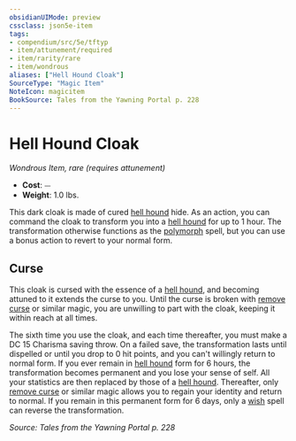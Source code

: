 ```yaml
---
obsidianUIMode: preview
cssclass: json5e-item
tags:
- compendium/src/5e/tftyp
- item/attunement/required
- item/rarity/rare
- item/wondrous
aliases: ["Hell Hound Cloak"]
SourceType: "Magic Item"
NoteIcon: magicitem
BookSource: Tales from the Yawning Portal p. 228
---
```

# Hell Hound Cloak
*Wondrous Item, rare (requires attunement)*  

- **Cost**: ⏤
- **Weight**: 1.0 lbs.

This dark cloak is made of cured [hell hound](/2-Mechanics/CLI/bestiary/fiend/hell-hound.md) hide. As an action, you can command the cloak to transform you into a [hell hound](/2-Mechanics/CLI/bestiary/fiend/hell-hound.md) for up to 1 hour. The transformation otherwise functions as the [polymorph](/2-Mechanics/CLI/spells/polymorph.md) spell, but you can use a bonus action to revert to your normal form.

## Curse

This cloak is cursed with the essence of a [hell hound](/2-Mechanics/CLI/bestiary/fiend/hell-hound.md), and becoming attuned to it extends the curse to you. Until the curse is broken with [remove curse](/2-Mechanics/CLI/spells/remove-curse.md) or similar magic, you are unwilling to part with the cloak, keeping it within reach at all times.

The sixth time you use the cloak, and each time thereafter, you must make a DC 15 Charisma saving throw. On a failed save, the transformation lasts until dispelled or until you drop to 0 hit points, and you can't willingly return to normal form. If you ever remain in [hell hound](/2-Mechanics/CLI/bestiary/fiend/hell-hound.md) form for 6 hours, the transformation becomes permanent and you lose your sense of self. All your statistics are then replaced by those of a [hell hound](/2-Mechanics/CLI/bestiary/fiend/hell-hound.md). Thereafter, only [remove curse](/2-Mechanics/CLI/spells/remove-curse.md) or similar magic allows you to regain your identity and return to normal. If you remain in this permanent form for 6 days, only a [wish](/2-Mechanics/CLI/spells/wish.md) spell can reverse the transformation.

*Source: Tales from the Yawning Portal p. 228*